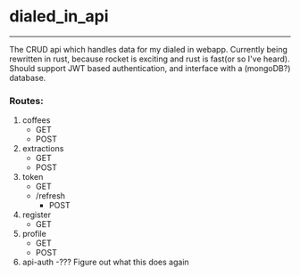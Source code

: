 # dialed_in_api

---

The CRUD api which handles data for my dialed in webapp. Currently being rewritten
in rust, because rocket is exciting and rust is fast(or so I've heard). Should support
JWT based authentication, and interface with a (mongoDB?) database. 

### Routes:

1. coffees
    - GET
    - POST
2. extractions
    - GET
    - POST
3. token
    - GET
    - /refresh
        - POST
4. register
    - GET
5. profile
    - GET
    - POST
6. api-auth
    -??? Figure out what this does again
